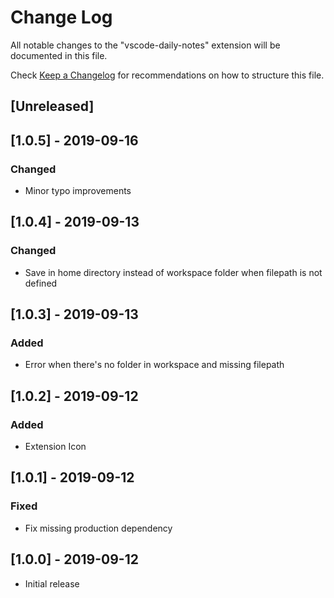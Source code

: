 # Change Log

All notable changes to the "vscode-daily-notes" extension will be documented in this file.

Check [Keep a Changelog](http://keepachangelog.com/) for recommendations on how to structure this file.

## [Unreleased]

## [1.0.5] - 2019-09-16
### Changed
- Minor typo improvements

## [1.0.4] - 2019-09-13
### Changed
- Save in home directory instead of workspace folder when filepath is not defined

## [1.0.3] - 2019-09-13
### Added
- Error when there's no folder in workspace and missing filepath

## [1.0.2] - 2019-09-12
### Added
- Extension Icon

## [1.0.1] - 2019-09-12
### Fixed
- Fix missing production dependency

## [1.0.0] - 2019-09-12

- Initial release